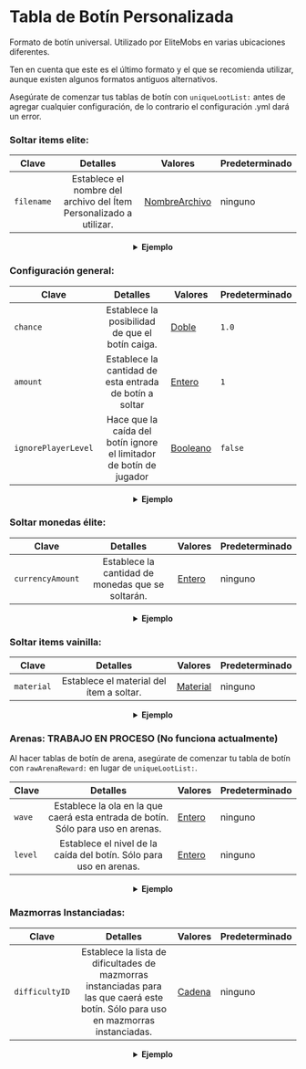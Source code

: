 # Tabla de Botín Personalizada

Formato de botín universal. Utilizado por EliteMobs en varias ubicaciones diferentes.

Ten en cuenta que este es el último formato y el que se recomienda utilizar, aunque existen algunos formatos antiguos alternativos.

Asegúrate de comenzar tus tablas de botín con `uniqueLootList:` antes de agregar cualquier configuración, de lo contrario el configuración .yml dará un error.

### Soltar items elite:

| Clave | Detalles | Valores                | Predeterminado |
| --- | :-: |-----------------------| --- |
| `filename` | Establece el nombre del archivo del Ítem Personalizado a utilizar. | [NombreArchivo](#filename) | ninguno |

<details> 

<summary align="center"><b>Ejemplo</b></summary>

<div align="left">

```yml
uniqueLootList:
  - filename: magmaguys_toothpick.yml
```

Esto hará que el mobuelo suelte 1 de *MagmaGuy's Toothpick* con 100% de posibilidad de caída.

</div>

</details>

### Configuración general:

| Clave | Detalles | Valores              | Predeterminado |
| --- | :-: |---------------------| --- |
| `chance` | Establece la posibilidad de que el botín caiga. | [Doble](#double)   | `1.0` |
| `amount` | Establece la cantidad de esta entrada de botín a soltar | [Entero](#integer) | `1` |
| `ignorePlayerLevel` | Hace que la caída del botín ignore el limitador de botín de jugador | [Booleano](#boolean) | `false` |

<details> 

<summary align="center"><b>Ejemplo</b></summary>

<div align="left">

```yml
uniqueLootList:
  - filename: magmaguys_toothpick.yml
    chance: 0.5
    amount: 10
    ignorePlayerLevel: true
```

Esto hará que el mob suelte 10 de *MagmaGuy's Toothpick* con una posibilidad de caída del 50%, mientras ignora el nivel del jugador.

</div>

</details>

### Soltar monedas élite:

| Clave | Detalles | Valores              | Predeterminado |
| --- | :-: |---------------------| --- |
| `currencyAmount` | Establece la cantidad de monedas que se soltarán. | [Entero](#integer) | ninguno |

<details> 

<summary align="center"><b>Ejemplo</b></summary>

<div align="left">

```yml
uniqueLootList:
  - currencyAmount: 344
    chance: 0.5
```
Esto hará que el mob suelte 344 *Monedas Élite* con una posibilidad de caída del 50%.

</div>

</details>

### Soltar items vainilla:

| Clave | Detalles | Valores                | Predeterminado |
| --- | :-: |-----------------------| --- |
| `material` | Establece el material del ítem a soltar. | [Material](#material) | ninguno |

<details> 

<summary align="center"><b>Ejemplo</b></summary>

<div align="left">

```yml
uniqueLootList:
  - material: APPLE
    chance: 0.3
    amount: 5
```
Esto hará que el mob suelte 5 *Manzanas* con una posibilidad de caída del 30%.

</div>

</details>

### Arenas: TRABAJO EN PROCESO (No funciona actualmente)
Al hacer tablas de botín de arena, asegúrate de comenzar tu tabla de botín con `rawArenaReward:` en lugar de `uniqueLootList:`.

| Clave | Detalles | Valores              | Predeterminado |
| --- | :-: |---------------------| --- |
| `wave` | Establece la ola en la que caerá esta entrada de botín. Sólo para uso en arenas. | [Entero](#integer) | ninguno |
| `level` | Establece el nivel de la caída del botín. Sólo para uso en arenas. | [Entero](#integer) | ninguno |

<details> 

<summary align="center"><b>Ejemplo</b></summary>

<div align="left">

```yml
rawArenaReward:
  - material: BREAD
    wave: 1
    amount: 10
    chance: 0.5
  - filename: magmaguys_toothpick.yml
    wave: 1
    level: 2
```
Cuando los jugadores ganan la primera ola, esto hará que la arena suelte 10 *Pan* con una posibilidad de caída del 50% y 1 *MagmaGuy's Toothpick* de nivel 2 con un 100% de posibilidad de caída.

</div>

</details>

### Mazmorras Instanciadas:

| Clave | Detalles | Valores            | Predeterminado |
| --- | :-: |-------------------| --- |
| `difficultyID` | Establece la lista de dificultades de mazmorras instanciadas para las que caerá este botín. Sólo para uso en mazmorras instanciadas. | [Cadena](#string) | ninguno |

<details> 

<summary align="center"><b>Ejemplo</b></summary>

<div align="left">

```yml
uniqueLootList:
  - filename: magmaguys_toothpick.yml
    chance: 0.5
    difficultyID:
    - 1
    - 2
```
Esto hará que el mob suelte 1 *MagmaGuy's Toothpick* con una posibilidad de caída del 50% si los jugadores derrotaron al jefe en dificultad 1 o 2.

</div>

</details>